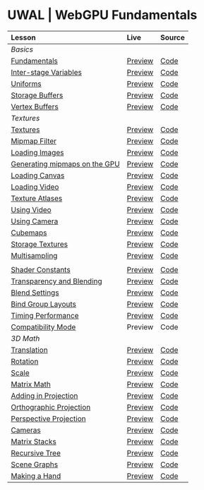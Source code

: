 # UWAL | WebGPU Fundamentals

| Lesson | Live | Source |
|:- |:- |:- |
| _Basics_ |
| [Fundamentals](https://webgpufundamentals.org/webgpu/lessons/webgpu-fundamentals.html) | [Preview](https://ustymukhman.github.io/uwal-webgpu-fundamentals/dist/#fundamentals) | [Code](https://github.com/UstymUkhman/uwal-webgpu-fundamentals/blob/main/src/fundamentals/index.js) |
| [Inter-stage Variables](https://webgpufundamentals.org/webgpu/lessons/webgpu-inter-stage-variables.html) | [Preview](https://ustymukhman.github.io/uwal-webgpu-fundamentals/dist/#inter-stage-variables) | [Code](https://github.com/UstymUkhman/uwal-webgpu-fundamentals/blob/main/src/inter-stage-variables/index.js) |
| [Uniforms](https://webgpufundamentals.org/webgpu/lessons/webgpu-uniforms.html) | [Preview](https://ustymukhman.github.io/uwal-webgpu-fundamentals/dist/#uniforms) | [Code](https://github.com/UstymUkhman/uwal-webgpu-fundamentals/blob/main/src/uniforms/index.js) |
| [Storage Buffers](https://webgpufundamentals.org/webgpu/lessons/webgpu-storage-buffers.html) | [Preview](https://ustymukhman.github.io/uwal-webgpu-fundamentals/dist/#storage-buffers) | [Code](https://github.com/UstymUkhman/uwal-webgpu-fundamentals/blob/main/src/storage-buffers/index.js) |
| [Vertex Buffers](https://webgpufundamentals.org/webgpu/lessons/webgpu-vertex-buffers.html) | [Preview](https://ustymukhman.github.io/uwal-webgpu-fundamentals/dist/#vertex-buffers) | [Code](https://github.com/UstymUkhman/uwal-webgpu-fundamentals/blob/main/src/vertex-buffers/index.js) |
| _Textures_ |
| [Textures](https://webgpufundamentals.org/webgpu/lessons/webgpu-textures.html) | [Preview](https://ustymukhman.github.io/uwal-webgpu-fundamentals/dist/#textures) | [Code](https://github.com/UstymUkhman/uwal-webgpu-fundamentals/blob/main/src/textures/index.js) |
| [Mipmap Filter](https://webgpufundamentals.org/webgpu/lessons/webgpu-textures.html#mipmapfilter) | [Preview](https://ustymukhman.github.io/uwal-webgpu-fundamentals/dist/#mipmap-filter) | [Code](https://github.com/UstymUkhman/uwal-webgpu-fundamentals/blob/main/src/mipmap-filter/index.js) |
| [Loading Images](https://webgpufundamentals.org/webgpu/lessons/webgpu-importing-textures.html) | [Preview](https://ustymukhman.github.io/uwal-webgpu-fundamentals/dist/#loading-images) | [Code](https://github.com/UstymUkhman/uwal-webgpu-fundamentals/blob/main/src/loading-images/index.js) |
| [Generating mipmaps on the GPU](https://webgpufundamentals.org/webgpu/lessons/webgpu-importing-textures.html#a-generating-mips-on-the-gpu) | [Preview](https://ustymukhman.github.io/uwal-webgpu-fundamentals/dist/#gpu-mipmaps) | [Code](https://github.com/UstymUkhman/uwal-webgpu-fundamentals/blob/main/src/gpu-mipmaps/index.js) |
| [Loading Canvas](https://webgpufundamentals.org/webgpu/lessons/webgpu-importing-textures.html#loading-canvas) | [Preview](https://ustymukhman.github.io/uwal-webgpu-fundamentals/dist/#loading-canvas) | [Code](https://github.com/UstymUkhman/uwal-webgpu-fundamentals/blob/main/src/loading-canvas/index.js) |
| [Loading Video](https://webgpufundamentals.org/webgpu/lessons/webgpu-importing-textures.html#loading-video) | [Preview](https://ustymukhman.github.io/uwal-webgpu-fundamentals/dist/#loading-video) | [Code](https://github.com/UstymUkhman/uwal-webgpu-fundamentals/blob/main/src/loading-video/index.js) |
| [Texture Atlases](https://webgpufundamentals.org/webgpu/lessons/webgpu-importing-textures.html#texture-atlases) | [Preview](https://ustymukhman.github.io/uwal-webgpu-fundamentals/dist/#texture-atlases) | [Code](https://github.com/UstymUkhman/uwal-webgpu-fundamentals/blob/main/src/texture-atlases/index.js) |
| [Using Video](https://webgpufundamentals.org/webgpu/lessons/webgpu-textures-external-video.html) | [Preview](https://ustymukhman.github.io/uwal-webgpu-fundamentals/dist/#using-video) | [Code](https://github.com/UstymUkhman/uwal-webgpu-fundamentals/blob/main/src/using-video/index.js) |
| [Using Camera](https://webgpufundamentals.org/webgpu/lessons/webgpu-textures-external-video.html#a-web-camera) | [Preview](https://ustymukhman.github.io/uwal-webgpu-fundamentals/dist/#using-camera) | [Code](https://github.com/UstymUkhman/uwal-webgpu-fundamentals/blob/main/src/using-camera/index.js) |
| [Cubemaps](https://webgpufundamentals.org/webgpu/lessons/webgpu-cube-maps.html) | [Preview](https://ustymukhman.github.io/uwal-webgpu-fundamentals/dist/#cubemaps) | [Code](https://github.com/UstymUkhman/uwal-webgpu-fundamentals/blob/main/src/cubemaps/index.js) |
| [Storage Textures](https://webgpufundamentals.org/webgpu/lessons/webgpu-storage-textures.html) | [Preview](https://ustymukhman.github.io/uwal-webgpu-fundamentals/dist/#storage-textures) | [Code](https://github.com/UstymUkhman/uwal-webgpu-fundamentals/blob/main/src/storage-textures/index.js) |
| [Multisampling](https://webgpufundamentals.org/webgpu/lessons/webgpu-multisampling.html) | [Preview](https://ustymukhman.github.io/uwal-webgpu-fundamentals/dist/#multisampling) | [Code](https://github.com/UstymUkhman/uwal-webgpu-fundamentals/blob/main/src/multisampling/index.js) |
|   |   |   |
| [Shader Constants](https://webgpufundamentals.org/webgpu/lessons/webgpu-constants.html) | [Preview](https://ustymukhman.github.io/uwal-webgpu-fundamentals/dist/#shader-constants) | [Code](https://github.com/UstymUkhman/uwal-webgpu-fundamentals/blob/main/src/shader-constants/index.js) |
| [Transparency and Blending](https://webgpufundamentals.org/webgpu/lessons/webgpu-transparency.html) | [Preview](https://ustymukhman.github.io/uwal-webgpu-fundamentals/dist/#transparency) | [Code](https://github.com/UstymUkhman/uwal-webgpu-fundamentals/blob/main/src/transparency/index.js) |
| [Blend Settings](https://webgpufundamentals.org/webgpu/lessons/webgpu-transparency.html#blend-settings) | [Preview](https://ustymukhman.github.io/uwal-webgpu-fundamentals/dist/#blend-settings) | [Code](https://github.com/UstymUkhman/uwal-webgpu-fundamentals/blob/main/src/blend-settings/index.js) |
| [Bind Group Layouts](https://webgpufundamentals.org/webgpu/lessons/webgpu-bind-group-layouts.html) | [Preview](https://ustymukhman.github.io/uwal-webgpu-fundamentals/dist/#bind-group-layouts) | [Code](https://github.com/UstymUkhman/uwal-webgpu-fundamentals/blob/main/src/bind-group-layouts/index.js) |
| [Timing Performance](https://webgpufundamentals.org/webgpu/lessons/webgpu-timing.html) | [Preview](https://ustymukhman.github.io/uwal-webgpu-fundamentals/dist/#timing-performance) | [Code](https://github.com/UstymUkhman/uwal-webgpu-fundamentals/blob/main/src/timing-performance/index.js) |
| [Compatibility Mode](https://webgpufundamentals.org/webgpu/lessons/webgpu-compatibility-mode.html) | Preview | Code |
| _3D Math_ |
| [Translation](https://webgpufundamentals.org/webgpu/lessons/webgpu-translation.html) | [Preview](https://ustymukhman.github.io/uwal-webgpu-fundamentals/dist/#translation) | [Code](https://github.com/UstymUkhman/uwal-webgpu-fundamentals/blob/main/src/translation/index.js) |
| [Rotation](https://webgpufundamentals.org/webgpu/lessons/webgpu-rotation.html) | [Preview](https://ustymukhman.github.io/uwal-webgpu-fundamentals/dist/#rotation) | [Code](https://github.com/UstymUkhman/uwal-webgpu-fundamentals/blob/main/src/rotation/index.js) |
| [Scale](https://webgpufundamentals.org/webgpu/lessons/webgpu-scale.html) | [Preview](https://ustymukhman.github.io/uwal-webgpu-fundamentals/dist/#scale) | [Code](https://github.com/UstymUkhman/uwal-webgpu-fundamentals/blob/main/src/scale/index.js) |
| [Matrix Math](https://webgpufundamentals.org/webgpu/lessons/webgpu-matrix-math.html) | [Preview](https://ustymukhman.github.io/uwal-webgpu-fundamentals/dist/#matrix-math) | [Code](https://github.com/UstymUkhman/uwal-webgpu-fundamentals/blob/main/src/matrix-math/index.js) |
| [Adding in Projection](https://webgpufundamentals.org/webgpu/lessons/webgpu-matrix-math.html#adding-in-projection) | [Preview](https://ustymukhman.github.io/uwal-webgpu-fundamentals/dist/#adding-projection) | [Code](https://github.com/UstymUkhman/uwal-webgpu-fundamentals/blob/main/src/adding-projection/index.js) |
| [Orthographic Projection](https://webgpufundamentals.org/webgpu/lessons/webgpu-orthographic-projection.html) | [Preview](https://ustymukhman.github.io/uwal-webgpu-fundamentals/dist/#orthographic-projection) | [Code](https://github.com/UstymUkhman/uwal-webgpu-fundamentals/blob/main/src/orthographic-projection/index.js) |
| [Perspective Projection](https://webgpufundamentals.org/webgpu/lessons/webgpu-perspective-projection.html) | [Preview](https://ustymukhman.github.io/uwal-webgpu-fundamentals/dist/#perspective-projection) | [Code](https://github.com/UstymUkhman/uwal-webgpu-fundamentals/blob/main/src/perspective-projection/index.js) |
| [Cameras](https://webgpufundamentals.org/webgpu/lessons/webgpu-cameras.html) | [Preview](https://ustymukhman.github.io/uwal-webgpu-fundamentals/dist/#cameras) | [Code](https://github.com/UstymUkhman/uwal-webgpu-fundamentals/blob/main/src/cameras/index.js) |
| [Matrix Stacks](https://webgpufundamentals.org/webgpu/lessons/webgpu-matrix-stacks.html) | [Preview](https://ustymukhman.github.io/uwal-webgpu-fundamentals/dist/#matrix-stacks) | [Code](https://github.com/UstymUkhman/uwal-webgpu-fundamentals/blob/main/src/matrix-stacks/index.js) |
| [Recursive Tree](https://webgpufundamentals.org/webgpu/lessons/webgpu-matrix-stacks.html#a-recursive-tree) | [Preview](https://ustymukhman.github.io/uwal-webgpu-fundamentals/dist/#recursive-tree) | [Code](https://github.com/UstymUkhman/uwal-webgpu-fundamentals/blob/main/src/recursive-tree/index.js) |
| [Scene Graphs](https://webgpufundamentals.org/webgpu/lessons/webgpu-scene-graphs.html) | [Preview](https://ustymukhman.github.io/uwal-webgpu-fundamentals/dist/#scene-graphs) | [Code](https://github.com/UstymUkhman/uwal-webgpu-fundamentals/blob/main/src/scene-graphs/index.js) |
| [Making a Hand](https://webgpufundamentals.org/webgpu/lessons/webgpu-scene-graphs.html#a-hand) | [Preview](https://ustymukhman.github.io/uwal-webgpu-fundamentals/dist/#making-hand) | [Code](https://github.com/UstymUkhman/uwal-webgpu-fundamentals/blob/main/src/making-hand/index.js) |

